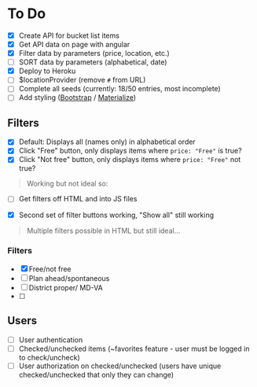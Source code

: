 # To Do

- [x] Create API for bucket list items
- [x] Get API data on page with angular
- [x] Filter data by parameters (price, location, etc.)
- [ ] SORT data by parameters (alphabetical, date)
- [x] Deploy to Heroku
- [ ] $locationProvider (remove `#` from URL)
- [ ] Complete all seeds (currently: 18/50 entries, most incomplete)
- [ ] Add styling ([Bootstrap](http://getbootstrap.com/) / [Materialize](http://materializecss.com/))

## Filters

- [x] Default: Displays all (names only) in alphabetical order
- [x] Click "Free" button, only displays items where `price: "Free"` is true?
- [x] Click "Not free" button, only displays items where `price: "Free"` not true?
> Working but not ideal so:
- [ ] Get filters off HTML and into JS files

- [x] Second set of filter buttons working, "Show all" still working
> Multiple filters possible in HTML but still ideal...

### Filters
- [x] Free/not free
- [ ] Plan ahead/spontaneous
- [ ] District proper/ MD-VA
- [ ]

## Users
- [ ] User authentication
- [ ] Checked/unchecked items (~favorites feature - user must be logged in to check/uncheck)
- [ ] User authorization on checked/unchecked (users have unique checked/unchecked that only they can change)
